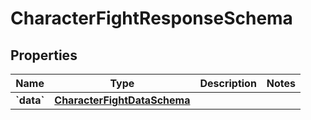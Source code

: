 
# CharacterFightResponseSchema

## Properties
Name | Type | Description | Notes
------------ | ------------- | ------------- | -------------
**&#x60;data&#x60;** | [**CharacterFightDataSchema**](CharacterFightDataSchema.md) |  | 



